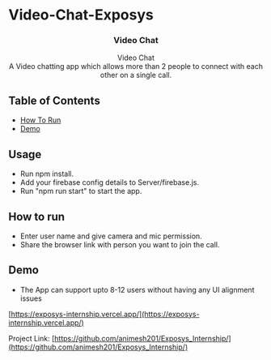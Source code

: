 # Video-Chat-Exposys
<p align="center"> 
  <h3 align="center">Video Chat</h3>

  <p align="center">
    Video Chat
    <br />  
     A Video chatting app which allows more than 2 people to connect with each other on a single call.
    <br />
  </p>
</p>

<!-- TABLE OF CONTENTS -->
## Table of Contents
 
* [How To Run](#usage) 
* [Demo](#demo) 


<!-- Prerequisites -->
## Usage
* Run npm install.
* Add your firebase config details to Server/firebase.js. 
* Run "npm run start" to start the app. 

## How to run
* Enter user name and give camera and mic permission.
* Share the browser link with person you want to join the call.
 
<!-- Demo -->
## Demo
* The App can support upto 8-12 users without having any UI alignment issues

[https://exposys-internship.vercel.app/](https://exposys-internship.vercel.app/)


Project Link: [https://github.com/animesh201/Exposys_Internship/](https://github.com/animesh201/Exposys_Internship/)
